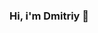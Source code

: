 ### Hi, i'm Dmitriy 👋

<!--
**polzovatel711/polzovatel711** is a ✨ _special_ ✨ repository because its `README.md` (this file) appears on your GitHub profile.

Here are some ideas to get you started:
Hello everyone! I am a student learning the c++ programming language
-->
